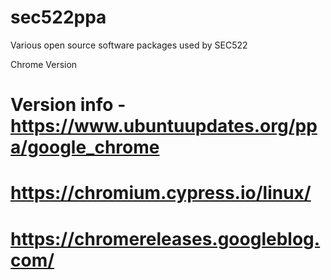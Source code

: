 # sec522ppa
Various open source software packages used by SEC522

Chrome Version
# Version info - <https://www.ubuntuupdates.org/ppa/google_chrome>
# https://chromium.cypress.io/linux/

# <https://chromereleases.googleblog.com/>

